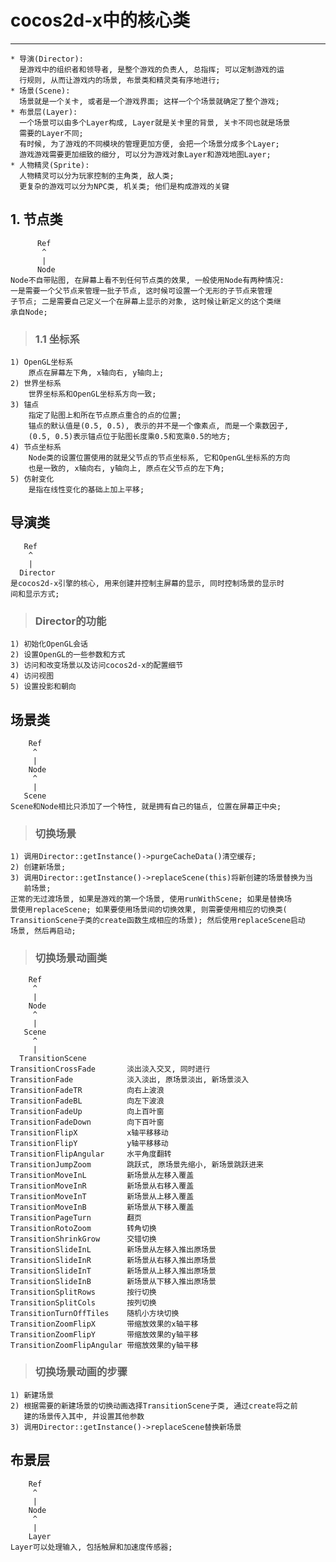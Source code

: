 # **cocos2d-x中的核心类**
***

    * 导演(Director): 
      是游戏中的组织者和领导者, 是整个游戏的负责人, 总指挥; 可以定制游戏的运
      行规则, 从而让游戏内的场景, 布景类和精灵类有序地进行;
    * 场景(Scene):
      场景就是一个关卡, 或者是一个游戏界面; 这样一个个场景就确定了整个游戏;
    * 布景层(Layer):
      一个场景可以由多个Layer构成, Layer就是关卡里的背景, 关卡不同也就是场景
      需要的Layer不同; 
      有时候, 为了游戏的不同模块的管理更加方便, 会把一个场景分成多个Layer; 
      游戏游戏需要更加细致的细分, 可以分为游戏对象Layer和游戏地图Layer;
    * 人物精灵(Sprite):
      人物精灵可以分为玩家控制的主角类, 敌人类; 
      更复杂的游戏可以分为NPC类, 机关类; 他们是构成游戏的关键



## **1. 节点类**
          Ref
           ^
           |
          Node
    Node不自带贴图, 在屏幕上看不到任何节点类的效果, 一般使用Node有两种情况:
    一是需要一个父节点来管理一批子节点, 这时候可设置一个无形的子节点来管理
    子节点; 二是需要自己定义一个在屏幕上显示的对象, 这时候让新定义的这个类继
    承自Node;
> ### **1.1 坐标系**
    1) OpenGL坐标系
        原点在屏幕左下角, x轴向右, y轴向上;
    2) 世界坐标系
        世界坐标系和OpenGL坐标系方向一致;
    3) 锚点
        指定了贴图上和所在节点原点重合的点的位置;
        锚点的默认值是(0.5, 0.5), 表示的并不是一个像素点, 而是一个乘数因子, 
        (0.5, 0.5)表示锚点位于贴图长度乘0.5和宽乘0.5的地方;
    4) 节点坐标系
        Node类的设置位置使用的就是父节点的节点坐标系, 它和OpenGL坐标系的方向
        也是一致的, x轴向右, y轴向上, 原点在父节点的左下角;
    5) 仿射变化
        是指在线性变化的基础上加上平移;



## **导演类**
       Ref
        ^
        |
      Director
    是cocos2d-x引擎的核心, 用来创建并控制主屏幕的显示, 同时控制场景的显示时
    间和显示方式;
> ### **Director的功能**
    1) 初始化OpenGL会话
    2) 设置OpenGL的一些参数和方式
    3) 访问和改变场景以及访问cocos2d-x的配置细节
    4) 访问视图
    5) 设置投影和朝向



## **场景类**
        Ref
         ^
         |
        Node
         ^
         |
       Scene
    Scene和Node相比只添加了一个特性, 就是拥有自己的锚点, 位置在屏幕正中央;
> ### **切换场景**
    1) 调用Director::getInstance()->purgeCacheData()清空缓存;
    2) 创建新场景;
    3) 调用Director::getInstance()->replaceScene(this)将新创建的场景替换为当
       前场景;
    正常的无过渡场景, 如果是游戏的第一个场景, 使用runWithScene; 如果是替换场
    景使用replaceScene; 如果要使用场景间的切换效果, 则需要使用相应的切换类(
    TransitionScene子类的create函数生成相应的场景); 然后使用replaceScene启动
    场景, 然后再启动;
> ### **切换场景动画类**
        Ref
         ^
         |
        Node
         ^
         |
       Scene
         ^
         |
      TransitionScene
    TransitionCrossFade       淡出淡入交叉, 同时进行
    TransitionFade            淡入淡出, 原场景淡出, 新场景淡入
    TransitionFadeTR          向右上波浪
    TransitionFadeBL          向左下波浪
    TransitionFadeUp          向上百叶窗
    TransitionFadeDown        向下百叶窗
    TransitionFlipX           x轴平移移动
    TransitionFlipY           y轴平移移动
    TransitionFlipAngular     水平角度翻转
    TransitionJumpZoom        跳跃式, 原场景先缩小, 新场景跳跃进来
    TransitionMoveInL         新场景从左移入覆盖
    TransitionMoveInR         新场景从右移入覆盖
    TransitionMoveInT         新场景从上移入覆盖
    TransitionMoveInB         新场景从下移入覆盖
    TransitionPageTurn        翻页
    TransitionRotoZoom        转角切换
    TransitionShrinkGrow      交错切换
    TransitionSlideInL        新场景从左移入推出原场景
    TransitionSlideInR        新场景从右移入推出原场景
    TransitionSlideInT        新场景从上移入推出原场景
    TransitionSlideInB        新场景从下移入推出原场景
    TransitionSplitRows       按行切换
    TransitionSplitCols       按列切换
    TransitionTurnOffTiles    随机小方块切换
    TransitionZoomFlipX       带缩放效果的x轴平移
    TransitionZoomFlipY       带缩放效果的y轴平移
    TransitionZoomFlipAngular 带缩放效果的y轴平移 
> ### **切换场景动画的步骤**
    1) 新建场景
    2) 根据需要的新建场景的切换动画选择TransitionScene子类, 通过create将之前
       建的场景传入其中, 并设置其他参数
    3) 调用Director::getInstance()->replaceScene替换新场景



## **布景层**
        Ref
         ^
         |
        Node
         ^
         |
        Layer
    Layer可以处理输入, 包括触屏和加速度传感器;
